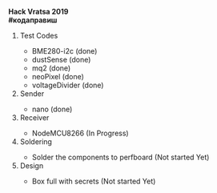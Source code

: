<b>Hack Vratsa 2019</b>
</br>
<b>#кодаправиш</b>
<ol>
  <li>Test Codes</li>
   <ul>
     <li>BME280-i2c (done)</li>
     <li>dustSense (done)</li>
     <li>mq2 (done)</li>
     <li>neoPixel (done) </li>
     <li>voltageDivider (done) </li>
   </ul>
  <li>Sender</li>
  <ul>
     <li>nano (done)</li>
   </ul>
   <li>Receiver</li>
  <ul>
     <li>NodeMCU8266 (In Progress)</li>
   </ul>
   <li>Soldering</li>
  <ul>
     <li>Solder the components to perfboard (Not started Yet)</li>
   </ul>
   <li>Design</li>
  <ul>
     <li>Box full with secrets (Not started Yet)</li>
   </ul>
</ol>
